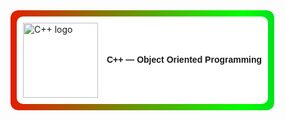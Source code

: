 <div style="padding: 10px; display: inline-block; border-radius: 12px; position: relative; overflow: hidden;">
  <div style="position: absolute; inset: 0; padding: 2px; border-radius: 12px; background: linear-gradient(90deg, #ff0000, #00ff00, #0000ff, #ff00ff, #ff0000); background-size: 400% 400%; animation: shine 6s linear infinite;"></div>
  
  <div style="background: #fff; border-radius: 10px; padding: 10px; position: relative; z-index: 1;">
    <img
      src="https://upload.wikimedia.org/wikipedia/commons/1/18/ISO_C%2B%2B_Logo.svg"
      alt="C++ logo"
      width="120"
      style="vertical-align:middle;"
    />
    <span style="font-family: Arial, sans-serif; font-weight:600; margin-left:10px;">
      C++ — Object Oriented Programming
    </span>
  </div>
</div>

<style>
@keyframes shine {
  0% { background-position: 0% 50%; }
  50% { background-position: 100% 50%; }
  100% { background-position: 0% 50%; }
}
</style>
